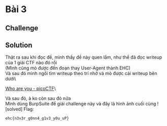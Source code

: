 # Bài 3
## Challenge
## Solution

Thật ra sau khi đọc đề, mình thấy đề này quen lắm, như thể đã đọc writeup của 1 giải CTF nào đó rồi\
(Mình cũng mò được đến đoạn thay User-Agent thành EHC)\
Và sau đó mình ngồi tìm writeup theo trí nhớ và mò được cái writeup bên dưới\

[Who are you - picoCTF](https://ctftime.org/writeup/26905)\

Và sau đó, à ko còn sau đó nữa\
Mình dùng BurpSuite để giải challenge này và đây là hình ảnh cuối cùng
![solved]
Flag:
```
ehc{n3v3r_g0nn4_g1v3_y0u_uP}
```